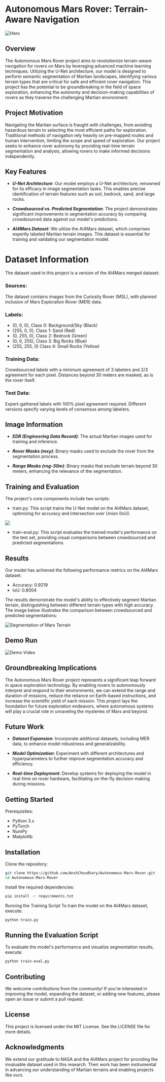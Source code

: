 # Autonomous Mars Rover: Terrain-Aware Navigation
![Hero](https://github.com/AnshChoudhary/Autonomous-Mars-Rover/blob/main/Mars-Rover-Hero.jpg)
## Overview
The Autonomous Mars Rover project aims to revolutionize terrain-aware navigation for rovers on Mars by leveraging advanced machine learning techniques. Utilizing the U-Net architecture, our model is designed to perform semantic segmentation of Martian landscapes, identifying various terrain types that are critical for safe and efficient rover navigation. This project has the potential to be groundbreaking in the field of space exploration, enhancing the autonomy and decision-making capabilities of rovers as they traverse the challenging Martian environment.

## Project Motivation
Navigating the Martian surface is fraught with challenges, from avoiding hazardous terrain to selecting the most efficient paths for exploration. Traditional methods of navigation rely heavily on pre-mapped routes and human intervention, limiting the scope and speed of exploration. Our project seeks to enhance rover autonomy by providing real-time terrain segmentation and analysis, allowing rovers to make informed decisions independently.

## Key Features
- ***U-Net Architecture***: Our model employs a U-Net architecture, renowned for its efficacy in image segmentation tasks. This enables precise identification of terrain features such as soil, bedrock, sand, and large rocks.

- ***Crowdsourced vs. Predicted Segmentation***: The project demonstrates significant improvements in segmentation accuracy by comparing crowdsourced data against our model's predictions.

- ***AI4Mars Dataset***: We utilize the AI4Mars dataset, which comprises expertly labeled Martian terrain images. This dataset is essential for training and validating our segmentation model.

# Dataset Information
The dataset used in this project is a version of the AI4Mars merged dataset:

### Sources: 
The dataset contains images from the Curiosity Rover (MSL), with planned inclusion of Mars Exploration Rover (MER) data.

### Labels:

-  (0, 0, 0),       Class 0: Background/Sky (Black)
-  (255, 0, 0),     Class 1: Sand (Red)
-  (0, 255, 0),     Class 2: Bedrock (Green)
-  (0, 0, 255),     Class 3: Big Rocks (Blue)
-  (255, 255, 0)    Class 4: Small Rocks (Yellow)

### Training Data: 
Crowdsourced labels with a minimum agreement of 3 labelers and 2/3 agreement for each pixel. Distances beyond 30 meters are masked, as is the rover itself.

### Test Data: 
Expert-gathered labels with 100% pixel agreement required. Different versions specify varying levels of consensus among labelers.

## Image Information
- ***EDR (Engineering Data Record)***: The actual Martian images used for training and inference.

- ***Rover Masks (mxy)***: Binary masks used to exclude the rover from the segmentation process.

- ***Range Masks (rng-30m)***: Binary masks that exclude terrain beyond 30 meters, enhancing the relevance of the segmentation.

## Training and Evaluation
The project's core components include two scripts:

- train.py: This script trains the U-Net model on the AI4Mars dataset, optimizing for accuracy and Intersection over Union (IoU).

![](https://github.com/AnshChoudhary/Autonomous-Mars-Rover/blob/main/static/iou_acc.png)

- train-eval.py: This script evaluates the trained model's performance on the test set, providing visual comparisons between crowdsourced and predicted segmentations.

## Results
Our model has achieved the following performance metrics on the AI4Mars dataset:

- Accuracy: 0.9219
- IoU: 0.8004

The results demonstrate the model's ability to effectively segment Martian terrain, distinguishing between different terrain types with high accuracy. The image below illustrates the comparison between crowdsourced and predicted segmentations:

![Segmentation of Mars Terrain](https://github.com/AnshChoudhary/Autonomous-Mars-Rover/blob/main/static/segmentation.png)

## Demo Run
![Demo Video](https://github.com/AnshChoudhary/Autonomous-Mars-Rover/blob/main/mars_output_trim.gif)

## Groundbreaking Implications
The Autonomous Mars Rover project represents a significant leap forward in space exploration technology. By enabling rovers to autonomously interpret and respond to their environments, we can extend the range and duration of missions, reduce the reliance on Earth-based instructions, and increase the scientific yield of each mission. This project lays the foundation for future exploration endeavors, where autonomous systems will play a crucial role in unraveling the mysteries of Mars and beyond.

## Future Work
- ***Dataset Expansion***: Incorporate additional datasets, including MER data, to enhance model robustness and generalizability.

- ***Model Optimization***: Experiment with different architectures and hyperparameters to further improve segmentation accuracy and efficiency.

- ***Real-time Deployment***: Develop systems for deploying the model in real-time on rover hardware, facilitating on-the-fly decision-making during missions.

## Getting Started

Prerequisites: 
- Python 3.x
- PyTorch
- NumPy
- Matplotlib

## Installation
Clone the repository:

```bash
git clone https://github.com/AnshChoudhary/Autonomous-Mars-Rover.git
cd Autonomous-Mars-Rover
```

Install the required dependencies:

```bash
pip install -r requirements.txt
```

Running the Training Script
To train the model on the AI4Mars dataset, execute:

```bash
python train.py
```

## Running the Evaluation Script
To evaluate the model's performance and visualize segmentation results, execute:

```bash
python train-eval.py
```

## Contributing
We welcome contributions from the community! If you're interested in improving the model, expanding the dataset, or adding new features, please open an issue or submit a pull request.

## License
This project is licensed under the MIT License. See the LICENSE file for more details.

## Acknowledgments
We extend our gratitude to NASA and the AI4Mars project for providing the invaluable dataset used in this research. Their work has been instrumental in advancing our understanding of Martian terrains and enabling projects like ours.
